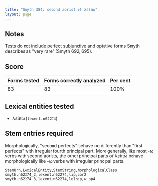 ```yaml
---
title: "Smyth 384: second aorist of λείπω"
layout: page
---
```



## Notes

Tests do not include perfect subjunctive and optative forms Smyth describes as "very rare" (Smyth 692, 695).

## Score

| Forms tested | Forms  correctly analyzed | Per cent |
|:-------------|:--------------------------|:---------|
|      83      |          83               |    100%  |

## Lexical entities tested

- λείπω (`lexent.n62274`)



## Stem entries required

Morphologically, "second perfects" behave no differently than "first perfects" with irregular fourth principal part.  More generally, like most -ω verbs with second aorists, the other principal parts of λείπω behave morphologically like -ω verbs with irregular principal parts. 

    StemUrn,LexicalEntity,StemString,MorphologicalClass
    smyth.n62274_2,lexent.n62274,lip,aor2
    smyth.n62274_3,lexent.n62274,leloip,w_pp4
